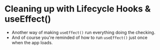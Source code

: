 # Cleaning up with Lifecycle Hooks & useEffect()
- Another way of making `useEffect()` run everything doing the checking. 
- And of course you're reminded of how to run `useEffect()` just once when the app loads. 